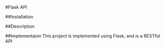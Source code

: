 #Flask API

##Installation


##Description


##Implementaion
This project is implemented using Flask, and is a RESTful API
